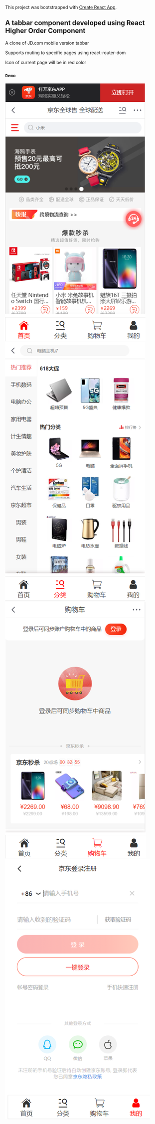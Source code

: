 This project was bootstrapped with [Create React App](https://github.com/facebook/create-react-app).

## A tabbar component developed using React Higher Order Component

A clone of JD.com mobile version tabbar

Supports routing to specific pages using react-router-dom

Icon of current page will be in red color

### `Demo`

![alt text](https://github.com/seehow215/ReactHigherOrderComponent/blob/master/home.PNG?raw=true)
![alt text](https://github.com/seehow215/ReactHigherOrderComponent/blob/master/category.PNG?raw=true)
![alt text](https://github.com/seehow215/ReactHigherOrderComponent/blob/master/car.PNG?raw=true)
![alt text](https://github.com/seehow215/ReactHigherOrderComponent/blob/master/user.PNG?raw=true)
